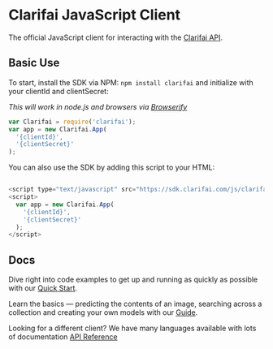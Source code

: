 # Clarifai JavaScript Client

The official JavaScript client for interacting with the [Clarifai API](https://developer-preview.clarifai.com).

## Basic Use

To start, install the SDK via NPM: `npm install clarifai` and initialize with your clientId and
clientSecret:

*This will work in node.js and browsers via [Browserify](http://browserify.org/)*

```js
var Clarifai = require('clarifai');
var app = new Clarifai.App(
  '{clientId}',
  '{clientSecret}'
);

```

You can also use the SDK by adding this script to your HTML:

```js

<script type="text/javascript" src="https://sdk.clarifai.com/js/clarifai-2.0.7.js"></script>
<script>
  var app = new Clarifai.App(
    '{clientId}',
    '{clientSecret}'
  );
</script>
```

## Docs

Dive right into code examples to get up and running as quickly as possible with our [Quick Start](https://developer-preview.clarifai.com/quick-start/).

Learn the basics — predicting the contents of an image, searching across a collection and creating your own models with our [Guide](https://developer-preview.clarifai.com/guide/).

Looking for a different client? We have many languages available with lots of documentation [API Reference](https://developer-preview.clarifai.com/reference/)
